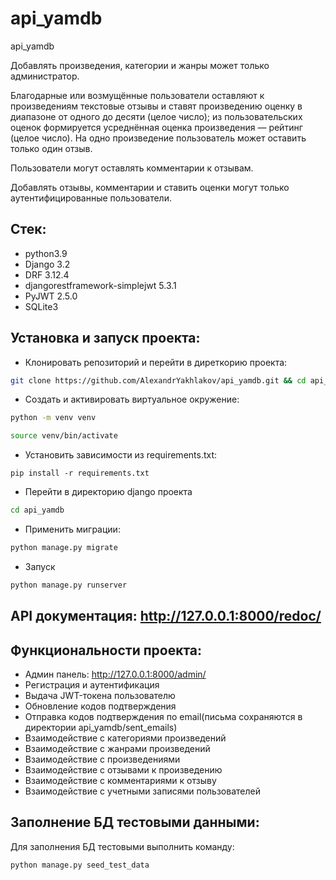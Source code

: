# api_yamdb
api_yamdb


Добавлять произведения, категории и жанры может только администратор.

Благодарные или возмущённые пользователи оставляют к произведениям текстовые отзывы и ставят произведению оценку в диапазоне от одного до десяти (целое число); из пользовательских оценок формируется усреднённая оценка произведения — рейтинг (целое число). На одно произведение пользователь может оставить только один отзыв.

Пользователи могут оставлять комментарии к отзывам.

Добавлять отзывы, комментарии и ставить оценки могут только аутентифицированные пользователи.

## Стек:
* python3.9
* Django 3.2
* DRF 3.12.4
* djangorestframework-simplejwt 5.3.1
* PyJWT 2.5.0
* SQLite3

## Установка и запуск проекта:
* Клонировать репозиторий и перейти в диреткорию проекта:
```bash
git clone https://github.com/AlexandrYakhlakov/api_yamdb.git && cd api_yamdb 
```
* Cоздать и активировать виртуальное окружение:
```bash
python -m venv venv
```
```bash
source venv/bin/activate
```
* Установить зависимости из requirements.txt:
```
pip install -r requirements.txt
```
*  Перейти в директорию django проекта
```bash
cd api_yamdb
```
* Применить миграции:
```bash
python manage.py migrate
```
* Запуск
```bash
python manage.py runserver
```

## API документация: http://127.0.0.1:8000/redoc/

## Функциональности проекта:
* Админ панель: http://127.0.0.1:8000/admin/
* Регистрация и аутентификация
* Выдача JWT-токена пользователю
* Обновление кодов подтверждения
* Отправка кодов подтверждения по email(письма сохраняются в директории api_yamdb/sent_emails)
* Взаимодействие с категориями произведений
* Взаимодействие с жанрами произведений
* Взаимодействие с произведениями
* Взаимодействие с отзывами к произведению
* Взаимодействие с комментариями к отзыву
* Взаимодействие с учетными записями пользователей

## Заполнение БД тестовыми данными:
Для заполнения БД тестовыми выполнить команду:
```bash
python manage.py seed_test_data
```
